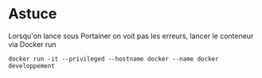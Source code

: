 # Astuce
Lorsqu'on lance sous Portainer on voit pas les erreurs, lancer le conteneur via Docker run

```
docker run -it --privileged --hostname docker --name docker developpement
```
